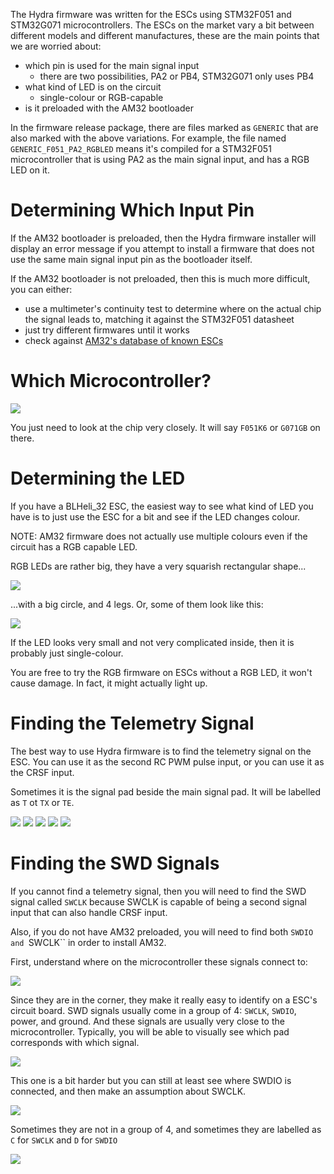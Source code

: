 The Hydra firmware was written for the ESCs using STM32F051 and STM32G071 microcontrollers. The ESCs on the market vary a bit between different models and different manufactures, these are the main points that we are worried about:

 * which pin is used for the main signal input
   * there are two possibilities, PA2 or PB4, STM32G071 only uses PB4
 * what kind of LED is on the circuit
   * single-colour or RGB-capable
 * is it preloaded with the AM32 bootloader

In the firmware release package, there are files marked as `GENERIC` that are also marked with the above variations. For example, the file named `GENERIC_F051_PA2_RGBLED` means it's compiled for a STM32F051 microcontroller that is using PA2 as the main signal input, and has a RGB LED on it.

# Determining Which Input Pin

If the AM32 bootloader is preloaded, then the Hydra firmware installer will display an error message if you attempt to install a firmware that does not use the same main signal input pin as the bootloader itself.

If the AM32 bootloader is not preloaded, then this is much more difficult, you can either:

 * use a multimeter's continuity test to determine where on the actual chip the signal leads to, matching it against the STM32F051 datasheet
 * just try different firmwares until it works
 * check against [AM32's database of known ESCs](https://github.com/AlkaMotors/AM32-MultiRotor-ESC-firmware/wiki/List-of-Supported-Hardware)

# Which Microcontroller?

![](imgs/whichmcu.png)

You just need to look at the chip very closely. It will say `F051K6` or `G071GB` on there.

# Determining the LED

If you have a BLHeli_32 ESC, the easiest way to see what kind of LED you have is to just use the ESC for a bit and see if the LED changes colour.

NOTE: AM32 firmware does not actually use multiple colours even if the circuit has a RGB capable LED.

RGB LEDs are rather big, they have a very squarish rectangular shape... 

![](imgs/identifyrgbled.jpg)

...with a big circle, and 4 legs. Or, some of them look like this:

![](imgs/identifyrgbled2.jpg)

If the LED looks very small and not very complicated inside, then it is probably just single-colour.

You are free to try the RGB firmware on ESCs without a RGB LED, it won't cause damage. In fact, it might actually light up.

# Finding the Telemetry Signal

The best way to use Hydra firmware is to find the telemetry signal on the ESC. You can use it as the second RC PWM pulse input, or you can use it as the CRSF input.

Sometimes it is the signal pad beside the main signal pad. It will be labelled as `T` ot `TX` or `TE`.

![](imgs/whereistelem1.jpg)
![](imgs/whereistelem2.jpg)
![](imgs/whereistelem3.jpg)
![](imgs/whereistelem4.jpg)
![](imgs/whereistelem5.jpg)

# Finding the SWD Signals

If you cannot find a telemetry signal, then you will need to find the SWD signal called `SWCLK` because SWCLK is capable of being a second signal input that can also handle CRSF input.

Also, if you do not have AM32 preloaded, you will need to find both `SWDIO and `SWCLK`` in order to install AM32.

First, understand where on the microcontroller these signals connect to:

![](imgs/whereareswdpins.png)

Since they are in the corner, they make it really easy to identify on a ESC's circuit board. SWD signals usually come in a group of 4: `SWCLK`, `SWDIO`, power, and ground. And these signals are usually very close to the microcontroller. Typically, you will be able to visually see which pad corresponds with which signal.

![](imgs/findswdsignals.png)

This one is a bit harder but you can still at least see where SWDIO is connected, and then make an assumption about SWCLK.

![](imgs/findswdsignals2.png)

Sometimes they are not in a group of 4, and sometimes they are labelled as `C` for `SWCLK` and `D` for `SWDIO`

![](imgs/findswdsignals3.jpg)